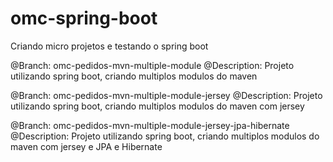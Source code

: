 # omc-spring-boot
Criando micro projetos e testando o spring boot


@Branch: 
omc-pedidos-mvn-multiple-module
@Description:
Projeto utilizando spring boot, criando multiplos modulos do maven



@Branch: 
omc-pedidos-mvn-multiple-module-jersey
@Description:
Projeto utilizando spring boot, criando multiplos modulos do maven com jersey


@Branch: 
omc-pedidos-mvn-multiple-module-jersey-jpa-hibernate
@Description:
Projeto utilizando spring boot, criando multiplos modulos do maven com jersey e JPA e Hibernate






